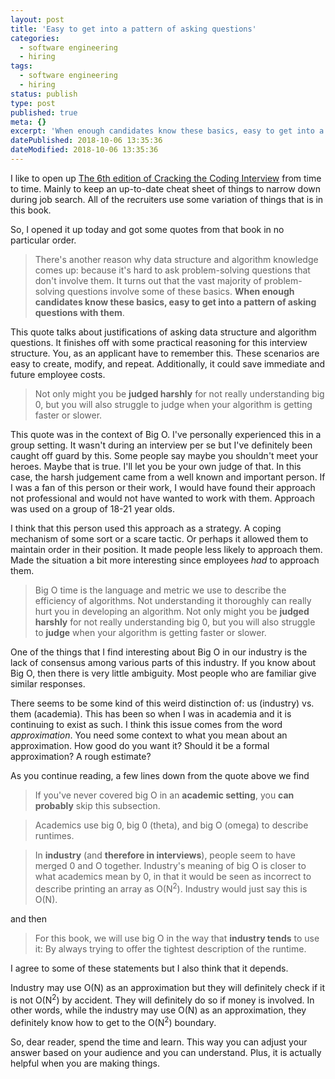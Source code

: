 ```yaml
---
layout: post
title: 'Easy to get into a pattern of asking questions'
categories:
  - software engineering
  - hiring
tags:
  - software engineering
  - hiring
status: publish
type: post
published: true
meta: {}
excerpt: 'When enough candidates know these basics, easy to get into a pattern of asking questions with them.'
datePublished: 2018-10-06 13:35:36
dateModified: 2018-10-06 13:35:36
---
```


I like to open up [The 6th edition of Cracking the Coding Interview](http://www.crackingthecodinginterview.com/) from time to time. Mainly to keep an up-to-date cheat sheet of things to narrow down during job search. All of the recruiters use some variation of things that is in this book.

So, I opened it up today and got some quotes from that book in no particular order.

> There's another reason why data structure and algorithm knowledge comes up: because it's hard to ask problem-solving questions that don't involve them. It turns out that the vast majority of problem-solving questions involve some of these basics. **When enough candidates know these basics, easy to get into a pattern of asking questions with them**.

This quote talks about justifications of asking data structure and algorithm questions. It finishes off with some practical reasoning for this interview structure. You, as an applicant have to remember this. These scenarios are easy to create, modify, and repeat. Additionally, it could save immediate and future employee costs.

> Not only might you be **judged harshly** for not really understanding big 0, but you will also struggle to judge when your algorithm is getting faster or slower.

This quote was in the context of Big O. I've personally experienced this in a group setting. It wasn't during an interview per se but I've definitely been caught off guard by this. Some people say maybe you shouldn't meet your heroes. Maybe that is true. I'll let you be your own judge of that. In this case, the harsh judgement came from a well known and important person. If I was a fan of this person or their work, I would have found their approach not professional and would not have wanted to work with them. Approach was used on a group of 18-21 year olds.

I think that this person used this approach as a strategy. A coping mechanism of some sort or a scare tactic. Or perhaps it allowed them to maintain order in their position. It made people less likely to approach them. Made the situation a bit more interesting since employees _had_ to approach them.

> Big O time is the language and metric we use to describe the efficiency of algorithms. Not understanding it thoroughly can really hurt you in developing an algorithm. Not only might you be **judged harshly** for not really understanding big 0, but you will also struggle to **judge** when your algorithm is getting faster or slower.

One of the things that I find interesting about Big O in our industry is the lack of consensus among various parts of this industry. If you know about Big O, then there is very little ambiguity. Most people who are familiar give similar responses.

There seems to be some kind of this weird distinction of: us (industry) vs. them (academia). This has been so when I was in academia and it is continuing to exist as such. I think this issue comes from the word _approximation_. You need some context to what you mean about an approximation. How good do you want it? Should it be a formal approximation? A rough estimate?

As you continue reading, a few lines down from the quote above we find

> If you've never covered big O in an **academic setting**, you **can probably** skip this subsection.

> Academics use big 0, big 0 (theta), and big O (omega) to describe runtimes.

> In **industry** (and **therefore in interviews**), people seem to have merged 0 and O together. Industry's meaning of big O is closer to what academics mean by 0, in that it would be seen as incorrect to describe printing an array as O(N<sup>2</sup>). Industry would just say this is O(N).

and then

> For this book, we will use big O in the way that **industry tends** to use it: By always trying to offer the tightest description of the runtime.

I agree to some of these statements but I also think that it depends.

Industry may use O(N) as an approximation but they will definitely check if it is not O(N<sup>2</sup>) by accident. They will definitely do so if money is involved. In other words, while the industry may use O(N) as an approximation, they definitely know how to get to the O(N<sup>2</sup>) boundary.

So, dear reader, spend the time and learn. This way you can adjust your answer based on your audience and you can understand. Plus, it is actually helpful when you are making things.
